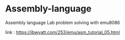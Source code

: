# Assembly-language
Assembly language Lab problem solving with emu8086

link : https://jbwyatt.com/253/emu/asm_tutorial_05.html
